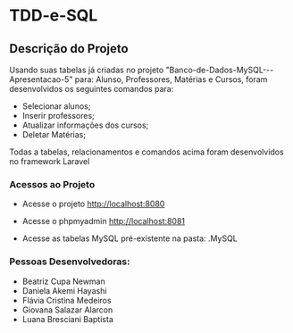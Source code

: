 # TDD-e-SQL

## Descrição do Projeto
Usando suas tabelas já criadas no projeto "Banco-de-Dados-MySQL---Apresentacao-5" para: Alunso, Professores, Matérias e Cursos, foram desenvolvidos os seguintes comandos para:
- Selecionar alunos;
- Inserir professores;
- Atualizar informações dos cursos;
- Deletar Matérias;

Todas a tabelas, relacionamentos e comandos acima foram desenvolvidos no framework Laravel

### Acessos ao Projeto 

- Acesse o projeto
[http://localhost:8080](http://localhost:8080)

- Acesse o phpmyadmin
[http://localhost:8081](http://localhost:8081)

- Acesse as tabelas MySQL pré-existente na pasta: .MySQL

### Pessoas Desenvolvedoras: 
- Beatriz Cupa Newman
- Daniela Akemi Hayashi
- Flávia Cristina Medeiros
- Giovana Salazar Alarcon
- Luana Bresciani Baptista
